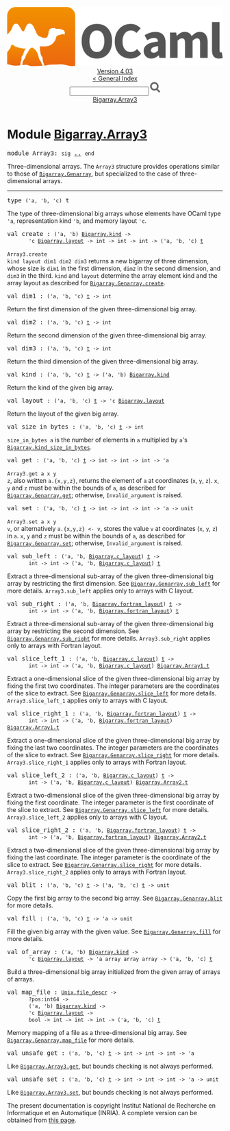 <!-- ((! set title API !)) ((! set documentation !)) ((! set api !)) ((! set nobreadcrumb !)) -->
<div class="api"><header><nav class="toc brand"><a class="brand" href="https://ocaml.org/"><img src="colour-logo-gray.svg" class="svg" alt="OCaml"></a></nav><nav class="toc"><div class="toc_version"><a href="/docs" id="version-select">Version 4.03</a></div><a href="index.html">&lt; General Index</a><div class="api_search"><input type="text" name="apisearch" id="api_search" oninput="mySearch(false);" onkeypress="this.oninput();" onclick="this.oninput();" onpaste="this.oninput();">
<img src="search_icon.svg" alt="Search" class="svg" onclick="mySearch(false)"></div>
<div id="search_results"></div><div class="toc_title"><a href="#top">Bigarray.Array3</a></div><ul></ul></nav></header>

<h1>Module <a href="type_Bigarray.Array3.html">Bigarray.Array3</a></h1>

<pre><span class="keyword">module</span> Array3: <code class="code"><span class="keyword">sig</span></code> <a href="Bigarray.Array3.html">..</a> <code class="code"><span class="keyword">end</span></code></pre><div class="info module top">
Three-dimensional arrays. The <code class="code"><span class="constructor">Array3</span></code> structure provides operations
   similar to those of <a href="Bigarray.Genarray.html"><code class="code"><span class="constructor">Bigarray</span>.<span class="constructor">Genarray</span></code></a>, but specialized to the case
   of three-dimensional arrays.<br>
</div>
<hr width="100%">

<pre><span id="TYPEt"><span class="keyword">type</span> <code class="type">('a, 'b, 'c)</code> t</span> </pre>
<div class="info ">
The type of three-dimensional big arrays whose elements have
     OCaml type <code class="code"><span class="keywordsign">'</span>a</code>, representation kind <code class="code"><span class="keywordsign">'</span>b</code>, and memory layout <code class="code"><span class="keywordsign">'</span>c</code>.<br>
</div>


<pre><span id="VALcreate"><span class="keyword">val</span> create</span> : <code class="type">('a, 'b) <a href="Bigarray.html#TYPEkind">Bigarray.kind</a> -&gt;<br>       'c <a href="Bigarray.html#TYPElayout">Bigarray.layout</a> -&gt; int -&gt; int -&gt; int -&gt; ('a, 'b, 'c) <a href="Bigarray.Array3.html#TYPEt">t</a></code></pre><div class="info ">
<code class="code"><span class="constructor">Array3</span>.create kind layout dim1 dim2 dim3</code> returns a new bigarray of
     three dimension, whose size is <code class="code">dim1</code> in the first dimension,
     <code class="code">dim2</code> in the second dimension, and <code class="code">dim3</code> in the third.
     <code class="code">kind</code> and <code class="code">layout</code> determine the array element kind and
     the array layout as described for <a href="Bigarray.Genarray.html#VALcreate"><code class="code"><span class="constructor">Bigarray</span>.<span class="constructor">Genarray</span>.create</code></a>.<br>
</div>

<pre><span id="VALdim1"><span class="keyword">val</span> dim1</span> : <code class="type">('a, 'b, 'c) <a href="Bigarray.Array3.html#TYPEt">t</a> -&gt; int</code></pre><div class="info ">
Return the first dimension of the given three-dimensional big array.<br>
</div>

<pre><span id="VALdim2"><span class="keyword">val</span> dim2</span> : <code class="type">('a, 'b, 'c) <a href="Bigarray.Array3.html#TYPEt">t</a> -&gt; int</code></pre><div class="info ">
Return the second dimension of the given three-dimensional big array.<br>
</div>

<pre><span id="VALdim3"><span class="keyword">val</span> dim3</span> : <code class="type">('a, 'b, 'c) <a href="Bigarray.Array3.html#TYPEt">t</a> -&gt; int</code></pre><div class="info ">
Return the third dimension of the given three-dimensional big array.<br>
</div>

<pre><span id="VALkind"><span class="keyword">val</span> kind</span> : <code class="type">('a, 'b, 'c) <a href="Bigarray.Array3.html#TYPEt">t</a> -&gt; ('a, 'b) <a href="Bigarray.html#TYPEkind">Bigarray.kind</a></code></pre><div class="info ">
Return the kind of the given big array.<br>
</div>

<pre><span id="VALlayout"><span class="keyword">val</span> layout</span> : <code class="type">('a, 'b, 'c) <a href="Bigarray.Array3.html#TYPEt">t</a> -&gt; 'c <a href="Bigarray.html#TYPElayout">Bigarray.layout</a></code></pre><div class="info ">
Return the layout of the given big array.<br>
</div>

<pre><span id="VALsize_in_bytes"><span class="keyword">val</span> size_in_bytes</span> : <code class="type">('a, 'b, 'c) <a href="Bigarray.Array3.html#TYPEt">t</a> -&gt; int</code></pre><div class="info ">
<code class="code">size_in_bytes a</code> is the number of elements in <code class="code">a</code>
    multiplied by <code class="code">a</code>'s <a href="Bigarray.html#VALkind_size_in_bytes"><code class="code"><span class="constructor">Bigarray</span>.kind_size_in_bytes</code></a>.<br>
</div>

<pre><span id="VALget"><span class="keyword">val</span> get</span> : <code class="type">('a, 'b, 'c) <a href="Bigarray.Array3.html#TYPEt">t</a> -&gt; int -&gt; int -&gt; int -&gt; 'a</code></pre><div class="info ">
<code class="code"><span class="constructor">Array3</span>.get a x y z</code>, also written <code class="code">a.{x,y,z}</code>,
     returns the element of <code class="code">a</code> at coordinates (<code class="code">x</code>, <code class="code">y</code>, <code class="code">z</code>).
     <code class="code">x</code>, <code class="code">y</code> and <code class="code">z</code> must be within the bounds of <code class="code">a</code>,
     as described for <a href="Bigarray.Genarray.html#VALget"><code class="code"><span class="constructor">Bigarray</span>.<span class="constructor">Genarray</span>.get</code></a>;
     otherwise, <code class="code"><span class="constructor">Invalid_argument</span></code> is raised.<br>
</div>

<pre><span id="VALset"><span class="keyword">val</span> set</span> : <code class="type">('a, 'b, 'c) <a href="Bigarray.Array3.html#TYPEt">t</a> -&gt; int -&gt; int -&gt; int -&gt; 'a -&gt; unit</code></pre><div class="info ">
<code class="code"><span class="constructor">Array3</span>.set a x y v</code>, or alternatively <code class="code">a.{x,y,z} &lt;- v</code>,
     stores the value <code class="code">v</code> at coordinates (<code class="code">x</code>, <code class="code">y</code>, <code class="code">z</code>) in <code class="code">a</code>.
     <code class="code">x</code>, <code class="code">y</code> and <code class="code">z</code> must be within the bounds of <code class="code">a</code>,
     as described for <a href="Bigarray.Genarray.html#VALset"><code class="code"><span class="constructor">Bigarray</span>.<span class="constructor">Genarray</span>.set</code></a>;
     otherwise, <code class="code"><span class="constructor">Invalid_argument</span></code> is raised.<br>
</div>

<pre><span id="VALsub_left"><span class="keyword">val</span> sub_left</span> : <code class="type">('a, 'b, <a href="Bigarray.html#TYPEc_layout">Bigarray.c_layout</a>) <a href="Bigarray.Array3.html#TYPEt">t</a> -&gt;<br>       int -&gt; int -&gt; ('a, 'b, <a href="Bigarray.html#TYPEc_layout">Bigarray.c_layout</a>) <a href="Bigarray.Array3.html#TYPEt">t</a></code></pre><div class="info ">
Extract a three-dimensional sub-array of the given
     three-dimensional big array by restricting the first dimension.
     See <a href="Bigarray.Genarray.html#VALsub_left"><code class="code"><span class="constructor">Bigarray</span>.<span class="constructor">Genarray</span>.sub_left</code></a> for more details.  <code class="code"><span class="constructor">Array3</span>.sub_left</code>
     applies only to arrays with C layout.<br>
</div>

<pre><span id="VALsub_right"><span class="keyword">val</span> sub_right</span> : <code class="type">('a, 'b, <a href="Bigarray.html#TYPEfortran_layout">Bigarray.fortran_layout</a>) <a href="Bigarray.Array3.html#TYPEt">t</a> -&gt;<br>       int -&gt; int -&gt; ('a, 'b, <a href="Bigarray.html#TYPEfortran_layout">Bigarray.fortran_layout</a>) <a href="Bigarray.Array3.html#TYPEt">t</a></code></pre><div class="info ">
Extract a three-dimensional sub-array of the given
     three-dimensional big array by restricting the second dimension.
     See <a href="Bigarray.Genarray.html#VALsub_right"><code class="code"><span class="constructor">Bigarray</span>.<span class="constructor">Genarray</span>.sub_right</code></a> for more details.  <code class="code"><span class="constructor">Array3</span>.sub_right</code>
     applies only to arrays with Fortran layout.<br>
</div>

<pre><span id="VALslice_left_1"><span class="keyword">val</span> slice_left_1</span> : <code class="type">('a, 'b, <a href="Bigarray.html#TYPEc_layout">Bigarray.c_layout</a>) <a href="Bigarray.Array3.html#TYPEt">t</a> -&gt;<br>       int -&gt; int -&gt; ('a, 'b, <a href="Bigarray.html#TYPEc_layout">Bigarray.c_layout</a>) <a href="Bigarray.Array1.html#TYPEt">Bigarray.Array1.t</a></code></pre><div class="info ">
Extract a one-dimensional slice of the given three-dimensional
     big array by fixing the first two coordinates.
     The integer parameters are the coordinates of the slice to
     extract.  See <a href="Bigarray.Genarray.html#VALslice_left"><code class="code"><span class="constructor">Bigarray</span>.<span class="constructor">Genarray</span>.slice_left</code></a> for more details.
     <code class="code"><span class="constructor">Array3</span>.slice_left_1</code> applies only to arrays with C layout.<br>
</div>

<pre><span id="VALslice_right_1"><span class="keyword">val</span> slice_right_1</span> : <code class="type">('a, 'b, <a href="Bigarray.html#TYPEfortran_layout">Bigarray.fortran_layout</a>) <a href="Bigarray.Array3.html#TYPEt">t</a> -&gt;<br>       int -&gt; int -&gt; ('a, 'b, <a href="Bigarray.html#TYPEfortran_layout">Bigarray.fortran_layout</a>) <a href="Bigarray.Array1.html#TYPEt">Bigarray.Array1.t</a></code></pre><div class="info ">
Extract a one-dimensional slice of the given three-dimensional
     big array by fixing the last two coordinates.
     The integer parameters are the coordinates of the slice to
     extract.  See <a href="Bigarray.Genarray.html#VALslice_right"><code class="code"><span class="constructor">Bigarray</span>.<span class="constructor">Genarray</span>.slice_right</code></a> for more details.
     <code class="code"><span class="constructor">Array3</span>.slice_right_1</code> applies only to arrays with Fortran
     layout.<br>
</div>

<pre><span id="VALslice_left_2"><span class="keyword">val</span> slice_left_2</span> : <code class="type">('a, 'b, <a href="Bigarray.html#TYPEc_layout">Bigarray.c_layout</a>) <a href="Bigarray.Array3.html#TYPEt">t</a> -&gt;<br>       int -&gt; ('a, 'b, <a href="Bigarray.html#TYPEc_layout">Bigarray.c_layout</a>) <a href="Bigarray.Array2.html#TYPEt">Bigarray.Array2.t</a></code></pre><div class="info ">
Extract a  two-dimensional slice of the given three-dimensional
     big array by fixing the first coordinate.
     The integer parameter is the first coordinate of the slice to
     extract.  See <a href="Bigarray.Genarray.html#VALslice_left"><code class="code"><span class="constructor">Bigarray</span>.<span class="constructor">Genarray</span>.slice_left</code></a> for more details.
     <code class="code"><span class="constructor">Array3</span>.slice_left_2</code> applies only to arrays with C layout.<br>
</div>

<pre><span id="VALslice_right_2"><span class="keyword">val</span> slice_right_2</span> : <code class="type">('a, 'b, <a href="Bigarray.html#TYPEfortran_layout">Bigarray.fortran_layout</a>) <a href="Bigarray.Array3.html#TYPEt">t</a> -&gt;<br>       int -&gt; ('a, 'b, <a href="Bigarray.html#TYPEfortran_layout">Bigarray.fortran_layout</a>) <a href="Bigarray.Array2.html#TYPEt">Bigarray.Array2.t</a></code></pre><div class="info ">
Extract a two-dimensional slice of the given
     three-dimensional big array by fixing the last coordinate.
     The integer parameter is the coordinate of the slice
     to extract.  See <a href="Bigarray.Genarray.html#VALslice_right"><code class="code"><span class="constructor">Bigarray</span>.<span class="constructor">Genarray</span>.slice_right</code></a> for more details.
     <code class="code"><span class="constructor">Array3</span>.slice_right_2</code> applies only to arrays with Fortran
     layout.<br>
</div>

<pre><span id="VALblit"><span class="keyword">val</span> blit</span> : <code class="type">('a, 'b, 'c) <a href="Bigarray.Array3.html#TYPEt">t</a> -&gt; ('a, 'b, 'c) <a href="Bigarray.Array3.html#TYPEt">t</a> -&gt; unit</code></pre><div class="info ">
Copy the first big array to the second big array.
     See <a href="Bigarray.Genarray.html#VALblit"><code class="code"><span class="constructor">Bigarray</span>.<span class="constructor">Genarray</span>.blit</code></a> for more details.<br>
</div>

<pre><span id="VALfill"><span class="keyword">val</span> fill</span> : <code class="type">('a, 'b, 'c) <a href="Bigarray.Array3.html#TYPEt">t</a> -&gt; 'a -&gt; unit</code></pre><div class="info ">
Fill the given big array with the given value.
     See <a href="Bigarray.Genarray.html#VALfill"><code class="code"><span class="constructor">Bigarray</span>.<span class="constructor">Genarray</span>.fill</code></a> for more details.<br>
</div>

<pre><span id="VALof_array"><span class="keyword">val</span> of_array</span> : <code class="type">('a, 'b) <a href="Bigarray.html#TYPEkind">Bigarray.kind</a> -&gt;<br>       'c <a href="Bigarray.html#TYPElayout">Bigarray.layout</a> -&gt; 'a array array array -&gt; ('a, 'b, 'c) <a href="Bigarray.Array3.html#TYPEt">t</a></code></pre><div class="info ">
Build a three-dimensional big array initialized from the
     given array of arrays of arrays.<br>
</div>

<pre><span id="VALmap_file"><span class="keyword">val</span> map_file</span> : <code class="type"><a href="Unix.html#TYPEfile_descr">Unix.file_descr</a> -&gt;<br>       ?pos:int64 -&gt;<br>       ('a, 'b) <a href="Bigarray.html#TYPEkind">Bigarray.kind</a> -&gt;<br>       'c <a href="Bigarray.html#TYPElayout">Bigarray.layout</a> -&gt;<br>       bool -&gt; int -&gt; int -&gt; int -&gt; ('a, 'b, 'c) <a href="Bigarray.Array3.html#TYPEt">t</a></code></pre><div class="info ">
Memory mapping of a file as a three-dimensional big array.
     See <a href="Bigarray.Genarray.html#VALmap_file"><code class="code"><span class="constructor">Bigarray</span>.<span class="constructor">Genarray</span>.map_file</code></a> for more details.<br>
</div>

<pre><span id="VALunsafe_get"><span class="keyword">val</span> unsafe_get</span> : <code class="type">('a, 'b, 'c) <a href="Bigarray.Array3.html#TYPEt">t</a> -&gt; int -&gt; int -&gt; int -&gt; 'a</code></pre><div class="info ">
Like <a href="Bigarray.Array3.html#VALget"><code class="code"><span class="constructor">Bigarray</span>.<span class="constructor">Array3</span>.get</code></a>, but bounds checking is not always
      performed.<br>
</div>

<pre><span id="VALunsafe_set"><span class="keyword">val</span> unsafe_set</span> : <code class="type">('a, 'b, 'c) <a href="Bigarray.Array3.html#TYPEt">t</a> -&gt; int -&gt; int -&gt; int -&gt; 'a -&gt; unit</code></pre><div class="info ">
Like <a href="Bigarray.Array3.html#VALset"><code class="code"><span class="constructor">Bigarray</span>.<span class="constructor">Array3</span>.set</code></a>, but bounds checking is not always
      performed.<br>
</div>
<div class="copyright">The present documentation is copyright Institut National de Recherche en Informatique et en Automatique (INRIA). A complete version can be obtained from <a href="http://caml.inria.fr/pub/docs/manual-ocaml/">this page</a>.</div></div>